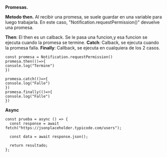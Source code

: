 **Promesas.**

**Metodo then.**
Al recibir una promesa, se suele guardar en una variable para luego trabajarla. En este caso, "Notification.requestPermission()" devuelve una promesa.

**Then**: El then es un calback. Se le pasa una funcion,y esa funcion se ejecuta cuando la promesa se termine.
**Catch**: Calback, se ejecuta cuando la promesa falla.
**Finally**: Callback, se ejecuta en cualquiera de los 2 casos.

```
const promesa = Notification.requestPermission()
promesa.then(()=>{
console.log("Termine")
})

promesa.catch(()=>{
console.log("Falle")
})
promesa.finally(()=>{
console.log("Falle")
})
```

**Async** 
```
const prueba = async () => {
  const response = await fetch("https://jsonplaceholder.typicode.com/users");

  const data = await response.json();

  return resultado;
};
```
